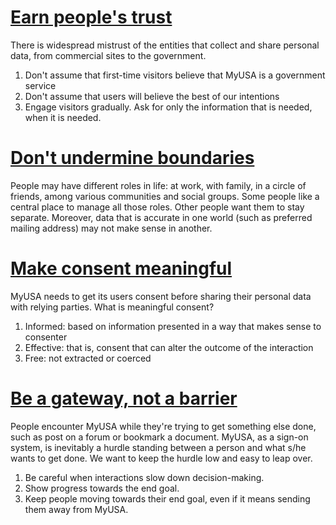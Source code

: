 # [Earn people's trust](#trust)

There is widespread mistrust of the entities that collect and share personal data, from commercial sites to the government. 

1. Don't assume that first-time visitors believe that MyUSA is a government service
2. Don't assume that users will believe the best of our intentions
3. Engage visitors gradually. Ask for only the information that is needed, when it is needed. 

# [Don't undermine boundaries](#context)

People may have different roles in life: at work, with family, in a circle of friends, among various communities and social groups. Some people like a central place to manage all those roles. Other people want them to stay separate. Moreover, data that is accurate in one world (such as preferred mailing address) may not make sense in another.  

# [Make consent meaningful](#consent)

MyUSA needs to get its users consent before sharing their personal data with relying parties. What is meaningful consent? 

1. Informed: based on information presented in a way that makes sense to consenter
2. Effective: that is, consent that can alter the outcome of the interaction
3. Free: not extracted or coerced

# [Be a gateway, not a barrier](#block)
People encounter MyUSA while they're trying to get something else done, such as post on a forum or bookmark a document. MyUSA, as a sign-on system, is inevitably a hurdle standing between a person and what s/he wants to get done. We want to keep the hurdle low and easy to leap over.

1. Be careful when interactions slow down decision-making.
2. Show progress towards the end goal.
3. Keep people moving towards their end goal, even if it means sending them away from MyUSA.
